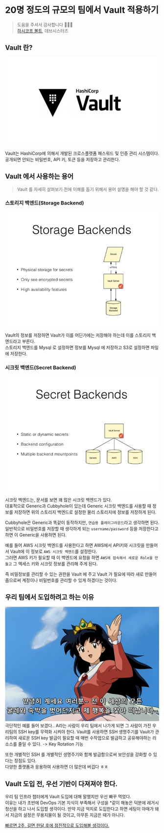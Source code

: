 # 20명 정도의 규모의 팀에서 Vault 적용하기
> 도움을 주셔서 감사합니다 🙇🏻‍♂️  
> [하시코프 볼트](), 데브시스터즈

## Vault 란?
<img src="../img/hashicrop-vault.png" width="600px">

Vault는 HashiCorp에 의해서 개발된 크로스플랫폼 패스워드 및 인증 관리 시스템이다.  
공개되면 안되는 비밀번호, API 키, 토큰 등을 저장하고 관리한다.

## Vault 에서 사용하는 용어
> Vault 를 자세히 살펴보기 전에 이해를 돕기 위해서 용어 설명을 해야 할 것 같다.

### 스토리지 백엔드(Storage Backend)
<img src="../img/vault-storage-backends.png" width="500px">

Vault의 정보를 저장하면 Vault가 이를 어딘가에는 저장해야 하는데 이를 스토리지 백엔드라고 부른다.  
스토리지 백엔드를 Mysql 로 설정하면 정보를 Mysql 에 저장하고 S3로 설정하면 파일에 저장한다.

### 시크릿 백엔드(Secret Backend)
<img src="../img/vault-secret-backends.png" width="500px">

시크릿 백엔드는, 문서를 보면 꽤 많은 시크릿 백엔드가 있다.  
대표적으로 Generic과 Cubbyhole이 있는데 Generic 시크릿 백엔드를 사용할 때 정보를 저장하면 위의 스토리지 백엔드로 설정한 물리 스토리지에 정보를 저장하게 된다.  

Cubbyhole은 Generic과 똑같이 동작하지만, `연습용 플레이그라운드`라고 생각하면 된다.  
일반적으로 비밀번호를 저장할 때 생각하게 되는 `username/password` 등을 저장한다고 하면 이 Generic을 사용하면 된다.

예를 들어 AWS 시크릿 백엔드를 사용한다고 하면 AWS에서 API키와 시크릿을 만들어서 Vault에 이 정보로 `AWS 시크릿 백엔드`를 설정한다.  
그러면 AWS 키가 필요할 때 이 백엔드에 요청을 하면 `AWS에 접속해서 새로운 Role을 만들고` 그 엑세스 키와 시크릿 정보를 관리해 주게 된다.  

즉 비밀정보를 관리할 수 있는 권한을 Vault 에 주고 Vault 가 필요에 따라 새로 만들어 줌으로써 계정이나 비밀번호를 관리할 수 있게 하겠다는 것이다.

## 우리 팀에서 도입하려고 하는 이유
<img src="../img/goodbye.jpeg" width="700">
극단적인 예를 들어 보겠다..  
A라는 사람이 우리 팀에서 나가게 되면 그 사람이 가진 우리팀의 SSH key를 무력화 시켜야 한다.  
Vault를 사용하면 SSH 생명주기를 Vault가 관리하여 새로운 SSH key 발급이 필요할 때 매번 수작업으로 발급하고 공유해야하는 리소스를 줄일 수 있다.
-> Key Rotation 기능

또한 개별적인 SSH 를 개별적인 생명주기와 함께 발급함으로써 보안성을 강화할 수 있다는 장점도 있다.  
다양한 플랫폼과 응용하여 사용하면 더 많은데 버겁다 ㅎㅎ 

## Vault 도입 전, 우선 기반이 다져져야 한다.
우리 팀 인프라 챕터에게 Vault 도입에 대해 말했지만 우선 빠꾸 먹었다.  
이유는 내가 초반에 DevOps 기본 지식이 부족해서 구성을 *같이 해놓은 덕분에 레거시 청산을 하고 나서 도입할 생각이다.
만약 지금 억지로 도입한다고 하면 세팅이 야매가 돼서 지금의 설정은 무용지물이 될 것이고, 아무튼 지금은 때가 아니다.  

<u>빠르면 2주, 길면 한달 후에 점진적으로 도입해볼 생각이다.</u>